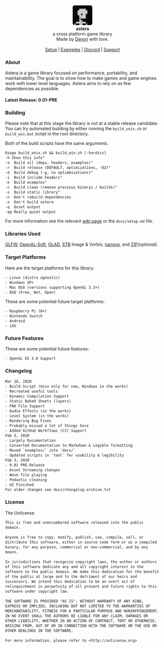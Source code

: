 <div id="header">
    <p align="center">
      <img width="64px" height="64px" style="border-radius: 6px;" src="res/tex/icon.png"><br>
      <b>astera</b><br>
	  <span font-size="16px">a cross platform game library</span><br>
      <span font-size="12px">Made by <a href="http://tek256.com">Devon</a> with love.</span><br><br>
      <span><a href="https://github.com/tek256/astera/wiki/Setup">Setup</a> | <a href="https://github.com/tek256/astera/tree/master/docs/examples/">Examples</a> | <a href="https://discordapp.com/invite/63GvpMh">Discord</a> | <a href="https://github.com/sponsors/tek256">Support</a></span>
    </p>
</div>

### About
Astera is a game library focused on performance, portability, and maintainability. The goal is to show how to make games and game engines work with lower level languages. Astera aims to rely on as few dependencies as possible.  

#### Latest Release: 0.01-PRE

### Building
Please note that at this stage the library is not at a stable release candidate. You can try automated building by either running the `build_unix.sh` or `build_win.bat` script in the root directory. 

Both of the build scripts have the same arguments.
```
Usage build_unix.sh && build_win.sh [-hardics]
-h Show this info"
-a  Build all (deps, headers, examples)"
-r  Build release (DEFAULT, optimizations, -O2)"
-d  Build debug (-g, no optimmizations)"
-i  Build include headers"
-e  Build examples"
-c  Build clean (remove previous binarys / builds)"
-s  Build static library"
-n  Don't rebuild dependencies
-x  Don't build astera
-q  Quiet output
-qq Really quiet output
```

For more information see the relevant [wiki page](https://github.com/tek256/astera/wiki/Setup) or the `docs/setup.md` file.

### Libraries Used
[GLFW](https://github.com/glfw/glfw), [OpenAL-Soft](https://github.com/kcat/openal-soft), [GLAD](https://github.com/Dav1dde/glad), [STB](https://github.com/nothings/stb/) Image & Vorbis, [nanovg](https://github.com/memononen/nanovg), and [ZIP](https://github.com/kuba--/zip)(optional).

### Target Platforms
Here are the target platforms for this library:  
```
- Linux (distro agnostic)
- Windows XP+
- Mac OSX (versions supporting OpenGL 3.3+)
- BSD (Free, Net, Open)
```  
These are some potential future target platforms:  
```
- Raspberry Pi (0+)
- Nintendo Switch
- Android
- iOS
```

### Future Features 
These are some potential future features: 
```
- OpenGL ES 2.0 Support
```

### Changelog
```
Mar 18, 2020
- Build Script (Unix only for now, Windows in the works)
- Recreated useful tools
- Dynamic Compilation Support
- Static Baked Sheets (layers)
- PAK File Support
- Audio Effects (in the works)
- Level System (in the works)
- Rendering Bug Fixes
- Probably missed a lot of things here
- Added GitHub Workflows (CI) Support
Feb 5, 2020
- Largely Documentation
- Converted Documentation to Markdown & Legible formatting
- Moved `examples/` into `docs/`
- Updated scripts in `tool` for usability & legibility
Feb 3, 2020
- 0.01 PRE-Release
- Asset Streaming changes
- Wave file playing
- Pedantic cleaning
- UI Finished
For older changes see docs/changelog-archive.txt
```

### License  
The Unlicense 
```
This is free and unencumbered software released into the public domain.

Anyone is free to copy, modify, publish, use, compile, sell, or
distribute this software, either in source code form or as a compiled
binary, for any purpose, commercial or non-commercial, and by any
means.

In jurisdictions that recognize copyright laws, the author or authors
of this software dedicate any and all copyright interest in the
software to the public domain. We make this dedication for the benefit
of the public at large and to the detriment of our heirs and
successors. We intend this dedication to be an overt act of
relinquishment in perpetuity of all present and future rights to this
software under copyright law.

THE SOFTWARE IS PROVIDED "AS IS", WITHOUT WARRANTY OF ANY KIND,
EXPRESS OR IMPLIED, INCLUDING BUT NOT LIMITED TO THE WARRANTIES OF
MERCHANTABILITY, FITNESS FOR A PARTICULAR PURPOSE AND NONINFRINGEMENT.
IN NO EVENT SHALL THE AUTHORS BE LIABLE FOR ANY CLAIM, DAMAGES OR
OTHER LIABILITY, WHETHER IN AN ACTION OF CONTRACT, TORT OR OTHERWISE,
ARISING FROM, OUT OF OR IN CONNECTION WITH THE SOFTWARE OR THE USE OR
OTHER DEALINGS IN THE SOFTWARE.

For more information, please refer to <http://unlicense.org>
```

